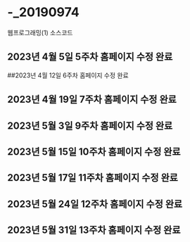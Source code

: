 # -_20190974
웹프로그래밍(1) 소스코드

## 2023년 4월 5일 5주차 홈페이지 수정 완료

##2023년 4월 12일 6주차 홈페이지 수정 완료

## 2023년 4월 19일 7주차 홈페이지 수정 완료

## 2023년 5월 3일 9주차 홈페이지 수정 완료

## 2023년 5월 15일 10주차 홈페이지 수정 완료

## 2023년 5월 17일 11주차 홈페이지 수정 완료

## 2023년 5월 24일 12주차 홈페이지 수정 완료

## 2023년 5월 31일 13주차 홈페이지 수정 완료